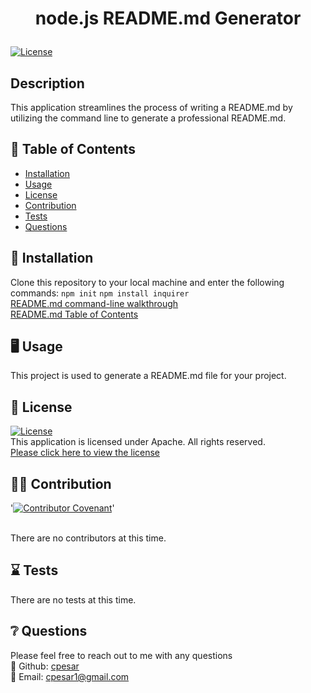 # <p align="center"> node.js README.md Generator </p>
  
  [![License](https://img.shields.io/badge/License-Apache%202.0-blue.svg)](https://opensource.org/licenses/Apache-2.0) 
  <br />

  ## Description
  This application streamlines the process of writing a README.md by utilizing the command line to generate a professional README.md.
  <br />
  
  
  

  ## :open_book: Table of Contents
  * [Installation](#installation)
  * [Usage](#usage)
  * [License](#license)
  * [Contribution](#contribution)
  * [Tests](#tests)
  * [Questions](#questions)

  

  ## :wrench: Installation
  <a name="installation">Clone this repository to your local machine and enter the following commands: ``npm init`` ``npm install inquirer``</a>
  <br />
  [README.md command-line walkthrough](https://www.youtube.com/watch?v=KKf_6zAwLfM)
  <br />
  [README.md Table of Contents](https://www.youtube.com/watch?v=MxgHo-TUdaI)
  <br />


  ## :desktop_computer: Usage
  <a name="usage">This project is used to generate a README.md file for your project.</a>
  <br />
  
  

  ## :scroll: License 
  <a name="license">[![License](https://img.shields.io/badge/License-Apache%202.0-blue.svg)](https://opensource.org/licenses/Apache-2.0)</a>
  <br />This application is licensed under Apache. All rights reserved.<br />[Please click here to view the license](https://www.apache.org/licenses/LICENSE-2.0.txt)


  ## :weight_lifting_man: Contribution
  '[![Contributor Covenant](https://img.shields.io/badge/Contributor%20Covenant-2.0-4baaaa.svg)](code_of_conduct.md)'

  <br /><a name="contribution">There are no contributors at this time.</a>
  

  ## :hourglass: Tests
  <a name="tests">There are no tests at this time.</a>
  

  ## :grey_question: Questions
  Please feel free to reach out to me with any questions<br />
  :wave: Github: <a name = "questions">[cpesar](https://github.com/cpesar)</a>
  <br />
  :postbox: Email: <a name = "questions">cpesar1@gmail.com</a>

  



  


  



